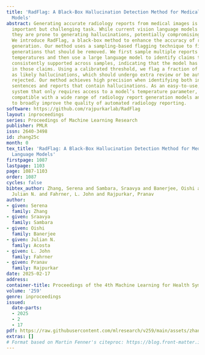 ```yaml
---
title: 'RadFlag: A Black-Box Hallucination Detection Method for Medical Vision Language
  Models'
abstract: Generating accurate radiology reports from medical images is a clinically
  important but challenging task. While current vision language models show promise,
  they are prone to generating hallucinations, potentially compromising patient care.
  We introduce RadFlag, a black-box method to enhance the accuracy of radiology report
  generation. Our method uses a sampling-based flagging technique to find hallucinatory
  generations that should be removed. We first sample multiple reports at varying
  temperatures and then use a large language model to identify claims that are not
  consistently supported across samples, indicating that the model has low confidence
  in those claims. Using a calibrated threshold, we flag a fraction of these claims
  as likely hallucinations, which should undergo extra review or be automatically
  rejected. Our method achieves high precision when identifying both individual hallucinatory
  sentences and reports that contain hallucinations. As an easy-to-use, black-box
  system that only requires access to a model’s temperature parameter, RadFlag is
  compatible with a wide range of radiology report generation models and has the potential
  to broadly improve the quality of automated radiology reporting.
software: https://github.com/rajpurkarlab/RadFlag
layout: inproceedings
series: Proceedings of Machine Learning Research
publisher: PMLR
issn: 2640-3498
id: zhang25c
month: 0
tex_title: 'RadFlag: A Black-Box Hallucination Detection Method for Medical Vision
  Language Models'
firstpage: 1087
lastpage: 1103
page: 1087-1103
order: 1087
cycles: false
bibtex_author: Zhang, Serena and Sambara, Sraavya and Banerjee, Oishi and Acosta,
  Julian N. and Fahrner, L. John and Rajpurkar, Pranav
author:
- given: Serena
  family: Zhang
- given: Sraavya
  family: Sambara
- given: Oishi
  family: Banerjee
- given: Julian N.
  family: Acosta
- given: L. John
  family: Fahrner
- given: Pranav
  family: Rajpurkar
date: 2025-02-17
address:
container-title: Proceedings of the 4th Machine Learning for Health Symposium
volume: '259'
genre: inproceedings
issued:
  date-parts:
  - 2025
  - 2
  - 17
pdf: https://raw.githubusercontent.com/mlresearch/v259/main/assets/zhang25c/zhang25c.pdf
extras: []
# Format based on Martin Fenner's citeproc: https://blog.front-matter.io/posts/citeproc-yaml-for-bibliographies/
---
```

